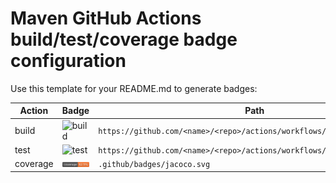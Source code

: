 # Maven GitHub Actions build/test/coverage badge configuration

Use this template for your README.md to generate badges:

| Action | Badge | Path |
| --- | --- | --- |
| build | ![build](https://github.com/xtenzQ/java-maven-github-actions-badges-template/actions/workflows/build.yml/badge.svg) | `https://github.com/<name>/<repo>/actions/workflows/build.yml/badge.svg` |
| test | ![test](https://github.com/xtenzQ/java-maven-github-actions-badges-template/actions/workflows/tests.yml/badge.svg) | `https://github.com/<name>/<repo>/actions/workflows/tests.yml/badge.svg` |
| coverage | ![Coverage](.github/badges/jacoco.svg) | `.github/badges/jacoco.svg` |